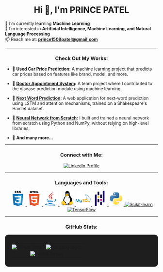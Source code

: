 <h1 align="center">Hi 👋, I'm PRINCE PATEL</h1>

🌱 I’m currently learning **Machine Learning**  
👀 I’m interested in **Artificial Intelligence, Machine Learning, and Natural Language Processing**  
📫 Reach me at: **prince1509patel@gmail.com**

---

<h3 align="center">Check Out My Works:</h3>

- 🚗 **[Used Car Price Prediction](https://car-price-prediction-frontend.onrender.com/):** A machine learning project that predicts car prices based on features like brand, model, and more.  
- 🏥 **[Doctor Appointment System](https://bookmydoc-five.vercel.app/):** A team project where I contributed to the disease prediction module using machine learning.  
- 🔮 **[Next Word Prediction](https://next-word-prediction-by-prince.streamlit.app/):** A web application for next-word prediction using LSTM and attention mechanisms, trained on a Shakespeare's Hamlet dataset.  
- 🔗 **[Neural Network from Scratch](https://github.com/prince2004patel/Neural_Network_from_Scratch/):** I built and trained a neural network from scratch using Python and NumPy, without relying on high-level libraries.  

- 🔧 **And many more...**

---

<h3 align="center">Connect with Me:</h3>
<p align="center">
  <a href="https://linkedin.com/in/prince-patel-347537250" target="blank">
    <img src="https://raw.githubusercontent.com/rahuldkjain/github-profile-readme-generator/master/src/images/icons/Social/linked-in-alt.svg" alt="LinkedIn Profile" height="40" width="40" />
  </a>
</p>

---

<h3 align="center">Languages and Tools:</h3>
<p align="center"> 
  <a href="https://www.w3schools.com/css/" target="_blank" rel="noreferrer">
    <img src="https://raw.githubusercontent.com/devicons/devicon/master/icons/css3/css3-original-wordmark.svg" alt="CSS3" width="50" height="50"/>
  </a> 
  <a href="https://www.w3.org/html/" target="_blank" rel="noreferrer">
    <img src="https://raw.githubusercontent.com/devicons/devicon/master/icons/html5/html5-original-wordmark.svg" alt="HTML5" width="50" height="50"/>
  </a> 
  <a href="https://www.java.com" target="_blank" rel="noreferrer">
    <img src="https://raw.githubusercontent.com/devicons/devicon/master/icons/java/java-original.svg" alt="Java" width="50" height="50"/>
  </a> 
  <a href="https://www.linux.org/" target="_blank" rel="noreferrer">
    <img src="https://raw.githubusercontent.com/devicons/devicon/master/icons/linux/linux-original.svg" alt="Linux" width="50" height="50"/>
  </a> 
  <a href="https://www.mysql.com/" target="_blank" rel="noreferrer">
    <img src="https://raw.githubusercontent.com/devicons/devicon/master/icons/mysql/mysql-original-wordmark.svg" alt="MySQL" width="50" height="50"/>
  </a> 
  <a href="https://pandas.pydata.org/" target="_blank" rel="noreferrer">
    <img src="https://raw.githubusercontent.com/devicons/devicon/2ae2a900d2f041da66e950e4d48052658d850630/icons/pandas/pandas-original.svg" alt="Pandas" width="50" height="50"/>
  </a> 
  <a href="https://www.python.org" target="_blank" rel="noreferrer">
    <img src="https://raw.githubusercontent.com/devicons/devicon/master/icons/python/python-original.svg" alt="Python" width="50" height="50"/>
  </a> 
  <a href="https://scikit-learn.org/" target="_blank" rel="noreferrer">
    <img src="https://upload.wikimedia.org/wikipedia/commons/0/05/Scikit_learn_logo_small.svg" alt="Scikit-learn" width="50" height="50"/>
  </a> 
  <a href="https://www.tensorflow.org" target="_blank" rel="noreferrer">
    <img src="https://www.vectorlogo.zone/logos/tensorflow/tensorflow-icon.svg" alt="TensorFlow" width="50" height="50"/>
  </a>
</p>

---

<h3 align="center">GitHub Stats:</h3>

<div align="center" style="background-color: #1E1E1E; padding: 15px; border-radius: 10px;">
  <table>
    <tr>
      <td>
        <img src="https://github-readme-stats.vercel.app/api?username=prince2004patel&show_icons=true&locale=en" alt="GitHub Stats" />
      </td>
      <td>
        <img src="https://github-readme-stats.vercel.app/api/top-langs?username=prince2004patel&show_icons=true&locale=en&layout=compact" alt="Top Languages" />
      </td>
    </tr>
    <tr>
      <td colspan="2" align="center">
        <img src="https://github-readme-streak-stats.herokuapp.com/?user=prince2004patel&" alt="GitHub Streak" />
      </td>
    </tr>
  </table>
</div>
